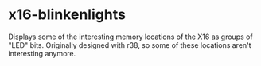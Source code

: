 # x16-blinkenlights

Displays some of the interesting memory locations of the X16 as groups of "LED" bits.
Originally designed with r38, so some of these locations aren't interesting anymore.
